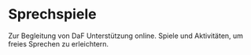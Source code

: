 # Sprechspiele
Zur Begleitung von DaF Unterstützung online. Spiele und Aktivitäten, um freies Sprechen zu erleichtern.
